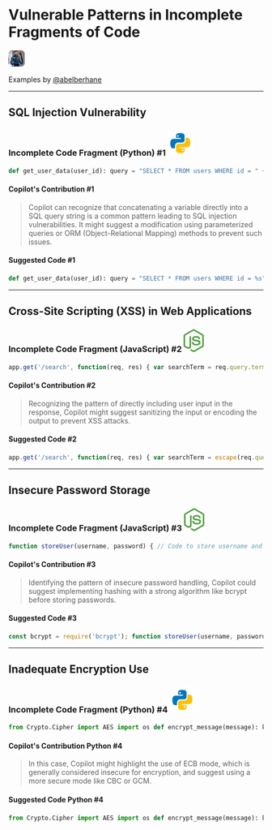 # Vulnerable Patterns in Incomplete Fragments of Code

![abelberhane](../docs/images/abelberhane.png)

Examples by  [@abelberhane](https://www.github.com/abelberhane)

---
<!-- markdownlint-disable MD033 -->
## SQL Injection Vulnerability

### Incomplete Code Fragment (Python) #1 <img width="50px" src="../docs/images/python-logo.png" alt="Python">

```python
def get_user_data(user_id): query = "SELECT * FROM users WHERE id = " + user_id # ... database query execution 
```

#### Copilot's Contribution #1

>Copilot can recognize that concatenating a variable directly into a SQL query string is a common pattern leading to SQL injection vulnerabilities. It might suggest a modification using parameterized queries or ORM (Object-Relational Mapping) methods to prevent such issues.

#### Suggested Code #1

```python
def get_user_data(user_id): query = "SELECT * FROM users WHERE id = %s" params = (user_id,) # ... database query execution with parameters... 
```

---

## Cross-Site Scripting (XSS) in Web Applications

### Incomplete Code Fragment (JavaScript) #2 <img width="40px" src="../docs/images/node-js.png" alt="NodeJS">

```javascript
app.get('/search', function(req, res) { var searchTerm = req.query.term; res.send('Results for: ' + searchTerm); }); 
```

#### Copilot's Contribution #2

>Recognizing the pattern of directly including user input in the response, Copilot might suggest sanitizing the input or encoding the output to prevent XSS attacks.

#### Suggested Code #2

```javascript
app.get('/search', function(req, res) { var searchTerm = escape(req.query.term); res.send('Results for: ' + searchTerm); }); 
```

---

## Insecure Password Storage

### Incomplete Code Fragment (JavaScript) #3 <img width="40px" src="../docs/images/node-js.png" alt="NodeJS">

```javascript
function storeUser(username, password) { // Code to store username and password directly in the database } 
```

#### Copilot's Contribution #3

>Identifying the pattern of insecure password handling, Copilot could suggest implementing hashing with a strong algorithm like bcrypt before storing passwords.

#### Suggested Code #3

```javascript
const bcrypt = require('bcrypt'); function storeUser(username, password) { const salt = bcrypt.genSaltSync(10); const hash = bcrypt.hashSync(password, salt); // Code to store username and hashed password in the database } 
```

---

## Inadequate Encryption Use

### Incomplete Code Fragment (Python) #4 <img width="50px" src="../docs/images/python-logo.png" alt="Python">

```python
from Crypto.Cipher import AES import os def encrypt_message(message): key = os.urandom(16) # 16-byte key cipher = AES.new(key, AES.MODE_ECB) # ... 
```

#### Copilot's Contribution Python #4

>In this case, Copilot might highlight the use of ECB mode, which is generally considered insecure for encryption, and suggest using a more secure mode like CBC or GCM.

#### Suggested Code Python #4

```python
from Crypto.Cipher import AES import os def encrypt_message(message): key = os.urandom(16) # 16-byte key cipher = AES.new(key, AES.MODE_CBC, iv) # ...
```
